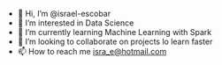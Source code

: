 - 👋 Hi, I’m @israel-escobar
- 👀 I’m interested in Data Science
- 🌱 I’m currently learning Machine Learning with Spark
- 💞️ I’m looking to collaborate on projects lo learn faster
- 📫 How to reach me isra_e@hotmail.com

<!---
israel-escobar/israel-escobar is a ✨ special ✨ repository because its `README.md` (this file) appears on your GitHub profile.
You can click the Preview link to take a look at your changes.
--->
